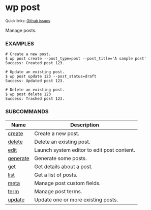 # wp post

<small>Quick links: <a href="https://github.com/wp-cli/wp-cli/issues?q=is%3Aopen+label%3Acommand%3Apost+sort%3Aupdated-desc">Github issues</a></small>

Manage posts.

### EXAMPLES

    # Create a new post.
    $ wp post create --post_type=post --post_title='A sample post'
    Success: Created post 123.

    # Update an existing post.
    $ wp post update 123 --post_status=draft
    Success: Updated post 123.

    # Delete an existing post.
    $ wp post delete 123
    Success: Trashed post 123.



### SUBCOMMANDS

<table>
	<thead>
	<tr>
		<th>Name</th>
		<th>Description</th>
	</tr>
	</thead>
	<tbody>
		<tr>
			<td><a href="https://developer.wordpress.org/cli/commands/post/create/">create</a></td>
			<td>Create a new post.</td>
		</tr>
		<tr>
			<td><a href="https://developer.wordpress.org/cli/commands/post/delete/">delete</a></td>
			<td>Delete an existing post.</td>
		</tr>
		<tr>
			<td><a href="https://developer.wordpress.org/cli/commands/post/edit/">edit</a></td>
			<td>Launch system editor to edit post content.</td>
		</tr>
		<tr>
			<td><a href="https://developer.wordpress.org/cli/commands/post/generate/">generate</a></td>
			<td>Generate some posts.</td>
		</tr>
		<tr>
			<td><a href="https://developer.wordpress.org/cli/commands/post/get/">get</a></td>
			<td>Get details about a post.</td>
		</tr>
		<tr>
			<td><a href="https://developer.wordpress.org/cli/commands/post/list/">list</a></td>
			<td>Get a list of posts.</td>
		</tr>
		<tr>
			<td><a href="https://developer.wordpress.org/cli/commands/post/meta/">meta</a></td>
			<td>Manage post custom fields.</td>
		</tr>
		<tr>
			<td><a href="https://developer.wordpress.org/cli/commands/post/term/">term</a></td>
			<td>Manage post terms.</td>
		</tr>
		<tr>
			<td><a href="https://developer.wordpress.org/cli/commands/post/update/">update</a></td>
			<td>Update one or more existing posts.</td>
		</tr>
	</tbody>
</table>
